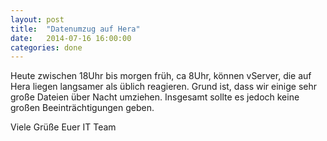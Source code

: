 ```yaml
---
layout: post
title:  "Datenumzug auf Hera"
date:   2014-07-16 16:00:00
categories: done
---
```

Heute zwischen 18Uhr bis morgen früh, ca 8Uhr, können vServer, die auf Hera liegen langsamer als üblich reagieren. Grund ist, dass wir einige sehr große Dateien über Nacht umziehen. Insgesamt sollte es jedoch keine großen Beeinträchtigungen geben.

Viele Grüße
Euer IT Team
